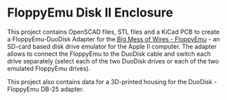 # FloppyEmu Disk II Enclosure
This project contains OpenSCAD files, STL files and a KiCad PCB to create a FloppyEmu-DuoDisk Adapter for the [Big Mess of Wires - FloppyEmu](https://www.bigmessowires.com/floppy-emu/) - an SD-card based disk drive emulator for the Apple II computer.
The adapter allows to connect the FloppyEmu to the DuoDisk cable and switch each drive separately (select each of the two DuoDisk drives or each of the two emulated FloppyEmu drives).

This project also contains data for a 3D-printed housing for the DuoDisk - FloppyEmu DB-25 adapter.
